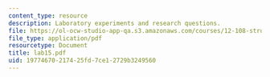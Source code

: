 ```yaml
---
content_type: resource
description: Laboratory experiments and research questions.
file: https://ol-ocw-studio-app-qa.s3.amazonaws.com/courses/12-108-structure-of-earth-materials-fall-2004/19774670217425fd7ce12729b3249560_lab15.pdf
file_type: application/pdf
resourcetype: Document
title: lab15.pdf
uid: 19774670-2174-25fd-7ce1-2729b3249560
---
```

